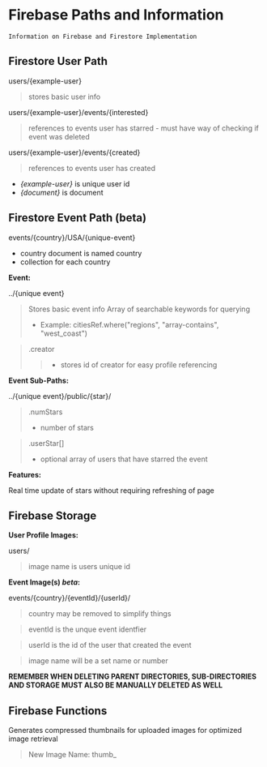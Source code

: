 # Firebase Paths and Information

    Information on Firebase and Firestore Implementation

## Firestore User Path

users/{example-user}   
> stores basic user info
    
users/{example-user}/events/{interested}
> references to events user has starred
    - must have way of checking if event was deleted
    
users/{example-user}/events/{created}
> references to events user has created

- *{example-user}* is unique user id
- *{document}* is document

## Firestore Event Path (beta)

events/{country}/USA/{unique-event}
- country document is named country
- collection for each country 
    
**Event:**

../{unique event}
> Stores basic event info
> Array of searchable keywords for querying
> - Example: citiesRef.where("regions", "array-contains", "west_coast")

> .creator
>> - stores id of creator for easy profile referencing


**Event Sub-Paths:**

../{unique event}/public/{star}/
> .numStars
> - number of stars

> .userStar[]
> - optional array of users that have starred the event

**Features:**

Real time update of stars without requiring refreshing of page


## Firebase Storage

**User Profile Images:**

users/
>image name is users unique id

**Event Image(s) _beta_:**

events/{country}/{eventId}/{userId}/
> country may be removed to simplify things

> eventId is the unque event identfier

> userId is the id of the user that created the event

> image name will be a set name or number


**REMEMBER WHEN DELETING PARENT DIRECTORIES, SUB-DIRECTORIES AND STORAGE MUST ALSO BE MANUALLY DELETED AS WELL**


## Firebase Functions
Generates compressed thumbnails for uploaded images for optimized image retrieval
> New Image Name: thumb_<old image name>
